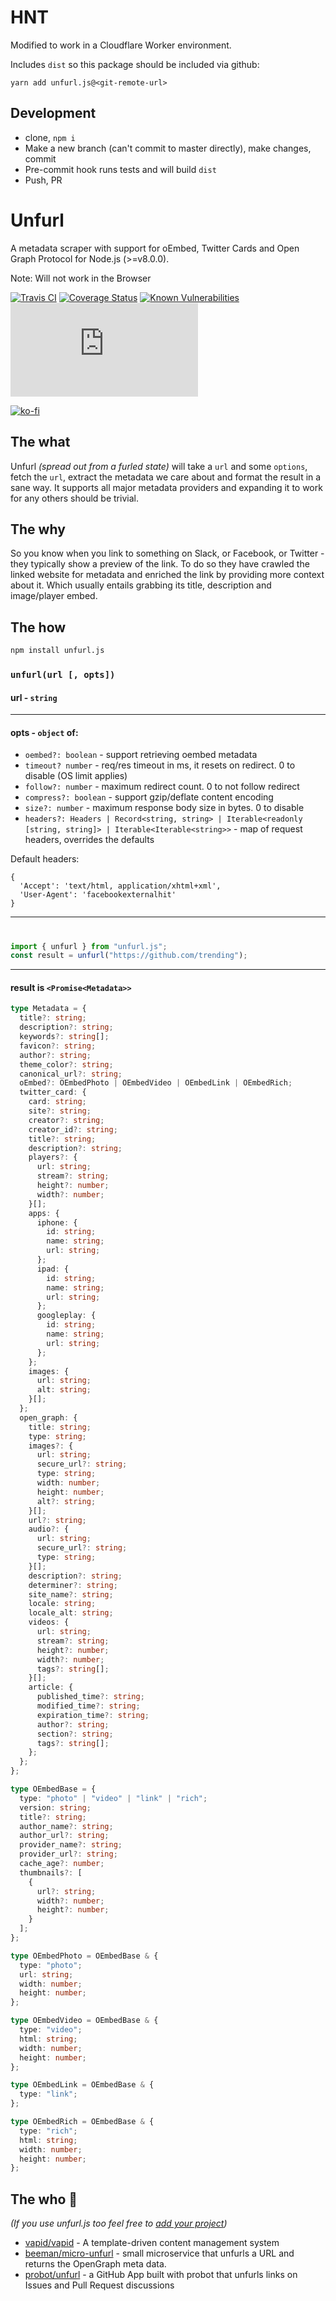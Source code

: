 # HNT

Modified to work in a Cloudflare Worker environment.

Includes `dist` so this package should be included via github:

```
yarn add unfurl.js@<git-remote-url>

```

## Development

- clone, `npm i`
- Make a new branch (can't commit to master directly), make changes, commit
- Pre-commit hook runs tests and will build `dist`
- Push, PR

# Unfurl

A metadata scraper with support for oEmbed, Twitter Cards and Open Graph Protocol for Node.js (>=v8.0.0).

Note: Will not work in the Browser

[![Travis CI](https://img.shields.io/travis/jacktuck/unfurl?style=flat-square)](https://travis-ci.org/jacktuck/unfurl)
[![Coverage Status](https://img.shields.io/coveralls/jacktuck/unfurl?style=flat-square)](https://coveralls.io/github/jacktuck/unfurl?branch=master)
[![Known Vulnerabilities](https://snyk.io/test/github/jacktuck/unfurl/badge.svg?style=flat-square)](https://snyk.io/test/github/jacktuck/unfurl)
[![npm](https://img.shields.io/npm/v/unfurl.js?style=flat-square)](https://www.npmjs.com/package/unfurl.js)

[![ko-fi](https://ko-fi.com/img/githubbutton_sm.svg)](https://ko-fi.com/jacktuck)

## The what

Unfurl _(spread out from a furled state)_ will take a `url` and some `options`, fetch the `url`, extract the metadata we care about and format the result in a sane way. It supports all major metadata providers and expanding it to work for any others should be trivial.

## The why

So you know when you link to something on Slack, or Facebook, or Twitter - they typically show a preview of the link. To do so they have crawled the linked website for metadata and enriched the link by providing more context about it. Which usually entails grabbing its title, description and image/player embed.

## The how

```bash
npm install unfurl.js
```

### `unfurl(url [, opts])`

#### url - `string`

---

#### opts - `object` of:

- `oembed?: boolean` - support retrieving oembed metadata
- `timeout? number` - req/res timeout in ms, it resets on redirect. 0 to disable (OS limit applies)
- `follow?: number` - maximum redirect count. 0 to not follow redirect
- `compress?: boolean` - support gzip/deflate content encoding
- `size?: number` - maximum response body size in bytes. 0 to disable
- `headers?: Headers | Record<string, string> | Iterable<readonly [string, string]> | Iterable<Iterable<string>>` - map of request headers, overrides the defaults

Default headers:

```
{
  'Accept': 'text/html, application/xhtml+xml',
  'User-Agent': 'facebookexternalhit'
}
```

---

#

```typescript
import { unfurl } from "unfurl.js";
const result = unfurl("https://github.com/trending");
```

---

#### result is `<Promise<Metadata>>`

```typescript
type Metadata = {
  title?: string;
  description?: string;
  keywords?: string[];
  favicon?: string;
  author?: string;
  theme_color?: string;
  canonical_url?: string;
  oEmbed?: OEmbedPhoto | OEmbedVideo | OEmbedLink | OEmbedRich;
  twitter_card: {
    card: string;
    site?: string;
    creator?: string;
    creator_id?: string;
    title?: string;
    description?: string;
    players?: {
      url: string;
      stream?: string;
      height?: number;
      width?: number;
    }[];
    apps: {
      iphone: {
        id: string;
        name: string;
        url: string;
      };
      ipad: {
        id: string;
        name: string;
        url: string;
      };
      googleplay: {
        id: string;
        name: string;
        url: string;
      };
    };
    images: {
      url: string;
      alt: string;
    }[];
  };
  open_graph: {
    title: string;
    type: string;
    images?: {
      url: string;
      secure_url?: string;
      type: string;
      width: number;
      height: number;
      alt?: string;
    }[];
    url?: string;
    audio?: {
      url: string;
      secure_url?: string;
      type: string;
    }[];
    description?: string;
    determiner?: string;
    site_name?: string;
    locale: string;
    locale_alt: string;
    videos: {
      url: string;
      stream?: string;
      height?: number;
      width?: number;
      tags?: string[];
    }[];
    article: {
      published_time?: string;
      modified_time?: string;
      expiration_time?: string;
      author?: string;
      section?: string;
      tags?: string[];
    };
  };
};

type OEmbedBase = {
  type: "photo" | "video" | "link" | "rich";
  version: string;
  title?: string;
  author_name?: string;
  author_url?: string;
  provider_name?: string;
  provider_url?: string;
  cache_age?: number;
  thumbnails?: [
    {
      url?: string;
      width?: number;
      height?: number;
    }
  ];
};

type OEmbedPhoto = OEmbedBase & {
  type: "photo";
  url: string;
  width: number;
  height: number;
};

type OEmbedVideo = OEmbedBase & {
  type: "video";
  html: string;
  width: number;
  height: number;
};

type OEmbedLink = OEmbedBase & {
  type: "link";
};

type OEmbedRich = OEmbedBase & {
  type: "rich";
  html: string;
  width: number;
  height: number;
};
```

## The who 💖

_(If you use unfurl.js too feel free to [add your project](https://github.com/jacktuck/unfurl/edit/master/README.md))_

- [vapid/vapid](https://github.com/vapid/vapid) - A template-driven content management system
- [beeman/micro-unfurl](https://github.com/beeman/micro-unfurl) - small microservice that unfurls a URL and returns the OpenGraph meta data.
- [probot/unfurl](https://github.com/probot/unfurl) - a GitHub App built with probot that unfurls links on Issues and Pull Request discussions
